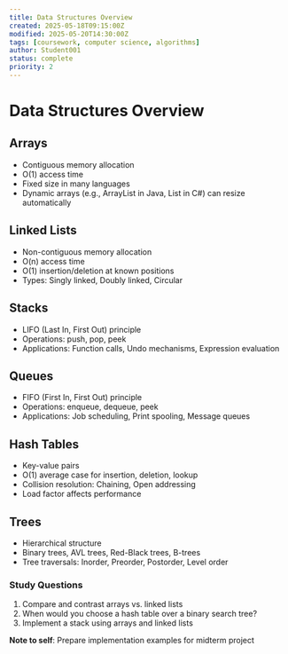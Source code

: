 ```yaml
---
title: Data Structures Overview
created: 2025-05-18T09:15:00Z
modified: 2025-05-20T14:30:00Z
tags: [coursework, computer science, algorithms]
author: Student001
status: complete
priority: 2
---
```


# Data Structures Overview

## Arrays
- Contiguous memory allocation
- O(1) access time
- Fixed size in many languages
- Dynamic arrays (e.g., ArrayList in Java, List in C#) can resize automatically

## Linked Lists
- Non-contiguous memory allocation
- O(n) access time
- O(1) insertion/deletion at known positions
- Types: Singly linked, Doubly linked, Circular

## Stacks
- LIFO (Last In, First Out) principle
- Operations: push, pop, peek
- Applications: Function calls, Undo mechanisms, Expression evaluation

## Queues
- FIFO (First In, First Out) principle
- Operations: enqueue, dequeue, peek
- Applications: Job scheduling, Print spooling, Message queues

## Hash Tables
- Key-value pairs
- O(1) average case for insertion, deletion, lookup
- Collision resolution: Chaining, Open addressing
- Load factor affects performance

## Trees
- Hierarchical structure
- Binary trees, AVL trees, Red-Black trees, B-trees
- Tree traversals: Inorder, Preorder, Postorder, Level order

### Study Questions
1. Compare and contrast arrays vs. linked lists
2. When would you choose a hash table over a binary search tree?
3. Implement a stack using arrays and linked lists

**Note to self**: Prepare implementation examples for midterm project